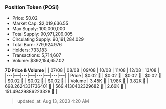 
  ### Position Token (POSI)
  - Price: $0.02
  - Market Cap: $2,019,636.55
  - Max Supply: 100,000,000
  - Total Supply: 90,971,209.005
  - Circulating Supply: 90,191,284.029
  - Total Burn: 779,924.976
  - Holders: 733,183
  - Transactions: 5,714,607
  - Volume: $392,154,657.02

  **7D Price & Volume**
  | | 07&#x2F;08 | 08&#x2F;08 | 09&#x2F;08 | 10&#x2F;08 | 11&#x2F;08 | 12&#x2F;08 | 13&#x2F;08 |
  |---|---|---|---|---|---|---|---|
  | Price | $0.02 🔻 | $0.02 🚀 | $0.02 🚀 | $0.02 🚀 | $0.02 🔻 | $0.02 🔻 | $0.02 🚀 |
  | Volume | 3.45K 🔻 | 1.98K 🔻 | 3.82K 🚀 | 698.2624331736401 🔻 | 569.4130402329682 🔻 | 2.66K 🚀 | 151.49429886223328 🔻 |

  > updated_at: Aug 13, 2023 4:20 AM
